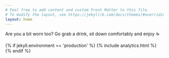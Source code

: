 ```yaml
---
# Feel free to add content and custom Front Matter to this file.
# To modify the layout, see https://jekyllrb.com/docs/themes/#overriding-theme-defaults
layout: home
---
```


Are you a bit worn too? Go grab a drink, sit down comfortably and enjoy ☕

{% if jekyll.environment == 'production' %}
    {% include analytics.html %}
{% endif %}
